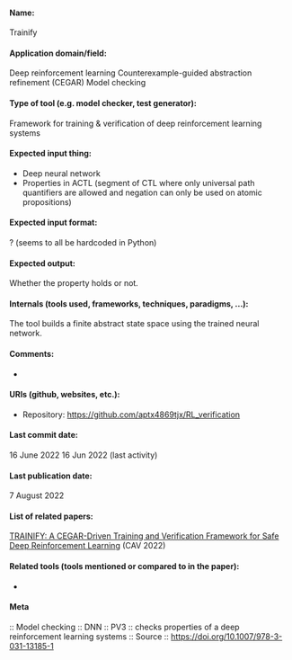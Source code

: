 #### Name:
Trainify

#### Application domain/field:
Deep reinforcement learning
Counterexample-guided abstraction refinement (CEGAR)
Model checking

#### Type of tool (e.g. model checker, test generator):
Framework for training & verification of deep reinforcement learning systems

#### Expected input thing:
- Deep neural network
- Properties in ACTL (segment of CTL where only universal path quantifiers are allowed and negation can only be used on atomic propositions)

#### Expected input format:
? (seems to all be hardcoded in Python)

#### Expected output:
Whether the property holds or not.

#### Internals (tools used, frameworks, techniques, paradigms, ...):
The tool builds a finite abstract state space using the trained neural network.

#### Comments:
-

#### URIs (github, websites, etc.):
- Repository: https://github.com/aptx4869tjx/RL_verification

#### Last commit date:
16 June 2022
16 Jun 2022 (last activity)

#### Last publication date:
7 August 2022

#### List of related papers:
[TRAINIFY: A CEGAR-Driven Training and Verification Framework for Safe Deep Reinforcement Learning](https://doi.org/10.1007/978-3-031-13185-1_10) (CAV 2022)

#### Related tools (tools mentioned or compared to in the paper):
-

#### Meta
:: Model checking
:: DNN
:: PV3 :: checks properties of a deep reinforcement learning systems
:: Source :: https://doi.org/10.1007/978-3-031-13185-1
